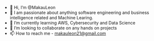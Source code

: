 - 👋 Hi, I’m @MakauLeon
- 👀 I am passionate about anything software engineering and business intelligence related and Machine Learing.
- 🌱 I’m currently learning AWS, Cybersecurity and Data Science
- 💞️ I’m looking to collaborate on any hands on projects
- 📫 How to reach me  - 
makauleon21@gmail.com 
<!---
MakauLeon/MakauLeon is a ✨ special ✨ repository because its `README.md` (this file) appears on your GitHub profile.
You can click the Preview link to take a look at your changes.
--->
